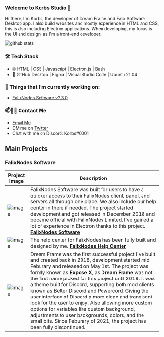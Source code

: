 ### Welcome to Korbs Studio 👋
Hi there, I'm Korbs, the developer of Dream Frame and Falix Software Desktop app. I also build websites and mostly experience in HTML and CSS, this is also including Electron applications. When developing, my focus is the UI and design, as I'm a front-end developer.

![github stats](https://github-readme-stats.vercel.app/api?username=KorbsStudio&show_icons=true&theme=tokyonight)

### 🛠 Tech Stack
- 🌐 HTML | CSS | Javascript | Electron.js | Bash
- 🔧 GitHub Desktop | Figma | Visual Studio Code | Ubuntu 21.04



### 💼 Things that I'm currently working on:
 - [FalixNodes Software v2.3.0](https://github.com/FalixNodes-Software/Desktop-App)


### 📫🤝🏻 Contact Me
 - [Email Me](mailto:KorbsStudio@OnMail.com) 
 - DM me on [Twitter](https://Twitter.com/KorbsStudio)
 - Chat with me on Discord: Korbs#0001

## Main Projects
### FalixNodes Software

| Project Image                                        | Description |
| -----------                                          | ----------- |
| ![image](https://i.imgur.com/7QIIjsx.png)            | FalixNodes Software was built for users to have a quicker access to their FalixNodes client, panel, and servers all through one place. We also include our help center in there if needed. The project started development and got released in December 2018 and became official with FalixNodes Limited. I've gained a lot of experience in Electron thanks to this project. **[FalixNodes Software](https://software.falixnodes.net)** |
| ![image](https://i.imgur.com/lfGLYWx.png)            | The help center for FalixNodes has been fully built and designed by me. **[FalixNodes Help Center](https://help.falixnodes.net)** |
| ![image](https://i.imgur.com/1n7dR7t.jpg)            | Dream Frame was the first successful project I've built and created back in 2018, development started mid Feburary and released on May 1st. The project was formly known as **Expose X**, as **Dream Frame** was not the first name picked for this project until 2019. It was a theme built for Discord, supporting both mod clients known as Better Discord and Powercord. Giving the user interface of Discord a more clean and transisent look for the user to enjoy. Also allowing more custom options for variables like custom background, adjustments to user backgrounds, colors, and the small bits. Since Feburary of 2021, the project has been fully discontinued. |
